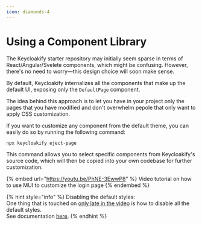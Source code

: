 ```yaml
---
icon: diamonds-4
---
```


# Using a Component Library

The Keycloakify starter repository may initially seem sparse in terms of React/Angular/Svelete components, which might be confusing. However, there's no need to worry—this design choice will soon make sense.

By default, Keycloakify internalizes all the components that make up the default UI, exposing only the `DefaultPage` component.

The idea behind this approach is to let you have in your project only the pages that you have modified and don't overwhelm pepole that only want to apply CSS customization.

If you want to customize any component from the default theme, you can easily do so by running the following command:

```bash
npx keycloakify eject-page
```

This command allows you to select specific components from Keycloakify's source code, which will then be copied into your own codebase for further customization.

{% embed url="https://youtu.be/PhNE-3EwwP8" %}
Video tutorial on how to use MUI to customize the login page
{% endembed %}

{% hint style="info" %}
Disabling the default styles:  \
One thing that is touched on [only late in the video](https://youtu.be/PhNE-3EwwP8?si=s3e9DjaIlhG2uxQC\&t=1338) is how to disable all the default styles.  \
See documentation [here](../css-customization.md).
{% endhint %}
